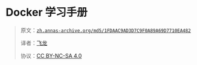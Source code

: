 # Docker 学习手册

> 原文：[`zh.annas-archive.org/md5/1FDAAC9AD3D7C9F0A89A69D7710EA482`](https://zh.annas-archive.org/md5/1FDAAC9AD3D7C9F0A89A69D7710EA482)
> 
> 译者：[飞龙](https://github.com/wizardforcel)
> 
> 协议：[CC BY-NC-SA 4.0](http://creativecommons.org/licenses/by-nc-sa/4.0/)